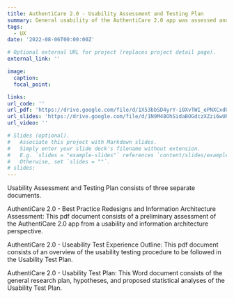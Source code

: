 ```yaml
---
title: AuthentiCare 2.0 - Usability Assessment and Testing Plan
summary: General usability of the AuthentiCare 2.0 app was assessed and a usability test plan was created as a means of making the app more streamlined.
tags:
  - UX
date: '2022-08-06T00:00:00Z'

# Optional external URL for project (replaces project detail page).
external_link: ''

image:
  caption:
  focal_point: 

links:
url_code: ''
url_pdf: 'https://drive.google.com/file/d/1X53bbSD4yrY-i0XvTWI_ePNXCxd04KtX/view?usp=drive_link'
url_slides: 'https://drive.google.com/file/d/1N9M48OhSidaBOGdczXZzi6wURuwLy_mo/view?usp=sharing'
url_video: ''

# Slides (optional).
#   Associate this project with Markdown slides.
#   Simply enter your slide deck's filename without extension.
#   E.g. `slides = "example-slides"` references `content/slides/example-slides.md`.
#   Otherwise, set `slides = ""`.
# slides: 
---
```


Usability Assessment and Testing Plan consists of three separate documents.

AuthentiCare 2.0 - Best Practice Redesigns and Information Architecture Assessment: This pdf document consists of a preliminary assessment of the AuthentiCare 2.0 app from a usability and information architecture perspective.

AuthentiCare 2.0 - Useability Test Experience Outline: This pdf document consists of an overview of the usability testing procedure to be followed in the Usability Test Plan.

AuthentiCare 2.0 - Usability Test Plan: This Word document consists of the general research plan, hypotheses, and proposed statistical analyses of the Usability Test Plan.
